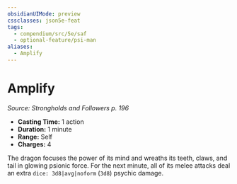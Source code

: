 ```yaml
---
obsidianUIMode: preview
cssclasses: json5e-feat
tags:
  - compendium/src/5e/saf
  - optional-feature/psi-man
aliases:
  - Amplify
---
```

# Amplify
*Source: Strongholds and Followers p. 196*  

- **Casting Time:** 1 action  
- **Duration:** 1 minute  
- **Range:** Self  
- **Charges:** 4  

The dragon focuses the power of its mind and wreaths its teeth, claws, and tail in glowing psionic force. For the next minute, all of its melee attacks deal an extra `dice: 3d8|avg|noform` (`3d8`) psychic damage.
